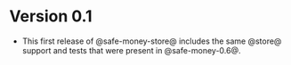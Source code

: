 # Version 0.1

* This first release of @safe-money-store@ includes the same @store@ support
  and tests that were present in @safe-money-0.6@.
